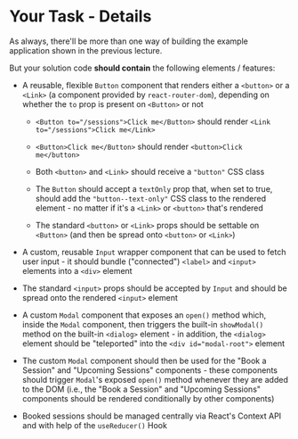 # Your Task - Details

As always, there'll be more than one way of building the example application shown in the previous lecture.

But your solution code **should contain** the following elements / features:

- A reusable, flexible `Button` component that renders either a `<button>` or a `<Link>` (a component provided by `react-router-dom`), depending on whether the `to` prop is present on `<Button>` or not

  - `<Button to="/sessions">Click me</Button>` should render `<Link to="/sessions">Click me</Link>`

  - `<Button>Click me</Button>` should render `<button>Click me</button>`

  - Both `<button>` and `<Link>` should receive a `"button"` CSS class

  - The `Button` should accept a `textOnly` prop that, when set to true, should add the `"button--text-only"` CSS class to the rendered element - no matter if it's a `<Link>` or `<button>` that's rendered

  - The standard `<button>` or `<Link>` props should be settable on `<Button>` (and then be spread onto `<button>` or `<Link>`)

- A custom, reusable `Input` wrapper component that can be used to fetch user input - it should bundle ("connected") `<label>` and `<input>` elements into a `<div>` element

- The standard `<input>` props should be accepted by `Input` and should be spread onto the rendered `<input>` element

- A custom `Modal` component that exposes an `open()` method which, inside the `Modal` component, then triggers the built-in `showModal()` method on the built-in `<dialog>` element - in addition, the `<dialog>` element should be "teleported" into the `<div id="modal-root">` element

- The custom `Modal` component should then be used for the "Book a Session" and "Upcoming Sessions" components - these components should trigger `Modal`'s exposed `open()` method whenever they are added to the DOM (i.e., the "Book a Session" and "Upcoming Sessions" components should be rendered conditionally by other components)

- Booked sessions should be managed centrally via React's Context API and with help of the `useReducer()` Hook
